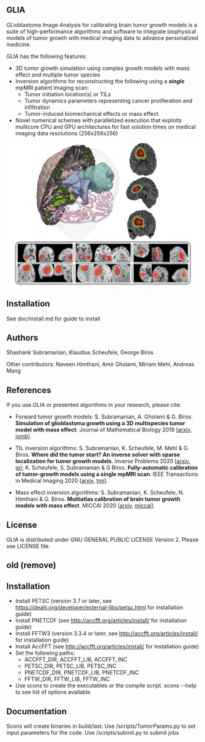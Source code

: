 ## GLIA
*GL*ioblastoma *I*mage *A*nalysis for calibrating brain tumor growth models is a suite of high-performance algorithms and software to integrate biophysical models of tumor growth with medical imaging data to advance personalized medicine.

GLIA has the following features:

* 3D tumor growth simulation using complex growth models with mass effect and multiple tumor species
* Inversion algorithms for reconstructing the following using a ***single*** mpMRI patient imaging scan:
  * Tumor initiation location(s) or TILs 
  * Tumor dynamics parameters representing cancer proliferation and infiltration
  * Tumor-induced biomechanical effects or mass effect 
* Novel numerical schemes with parallelized execution that exploits mulitcore CPU and GPU architectures for fast solution times on medical imaging data resolutions (256x256x256)

![](doc/figs/GLIA.png)

## Installation
See doc/install.md for guide to install

## Authors
Shashank Subramanian, Klaudius Scheufele, George Biros

Other contributors: Naveen Himthani, Amir Gholami, Miriam Mehl, Andreas Mang

## References
If you use GLIA or presented algorithms in your research, please cite:
* Forward tumor growth models: S. Subramanian, A. Gholami & G. Biros. **Simulation of glioblastoma growth using a 3D multispecies tumor model with mass effect**. Journal of Mathematical Biology 2019 [[arxiv](https://arxiv.org/abs/1810.05370), [jomb](https://link.springer.com/article/10.1007/s00285-019-01383-y)].

* TIL inversion algorithms: S. Subramanian, K. Scheufele, M. Mehl & G. Biros. **Where did the tumor start? An inverse solver with sparse localization for tumor growth models**. Inverse Problems 2020 [[arxiv](https://arxiv.org/abs/1907.06564), [ip](https://iopscience.iop.org/article/10.1088/1361-6420/ab649c/meta)]; K. Scheufele, S. Subramanian & G Biros. **Fully-automatic calibration of tumor-growth models using a single mpMRI scan**. IEEE Transactions in Medical Imaging 2020 [[arxiv](https://arxiv.org/abs/2001.09173), [tmi](https://ieeexplore.ieee.org/abstract/document/9197710)].

* Mass effect inversion algorithms: S. Subramanian, K. Scheufele, N. Himthani & G. Biros. **Multiatlas calibration of brain tumor growth models with mass effect**. MICCAI 2020 [[arxiv](https://arxiv.org/abs/2006.09932), [miccai](https://link.springer.com/chapter/10.1007/978-3-030-59713-9_53)].

## License
GLIA is distributed under GNU GENERAL PUBLIC LICENSE Version 2.
Please see LICENSE file.


## old (remove)


## Installation

- Install PETSC (version 3.7 or later, see https://dealii.org/developer/external-libs/petsc.html for installation guide)
- Install PNETCDF (see http://accfft.org/articles/install/ for installation guide)
- Install FFTW3 (version 3.3.4 or later, see http://accfft.org/articles/install/ for installation guide)
- Install AccFFT (see http://accfft.org/articles/install/ for installation guide)
- Set the following paths:
  - ACCFFT_DIR, ACCFFT_LIB, ACCFFT_INC 
  - PETSC_DIR, PETSC_LIB, PETSC_INC 
  - PNETCDF_DIR, PNETCDF_LIB, PNETCDF_INC 
  - FFTW_DIR, FFTW_LIB, FFTW_INC 
- Use scons to create the executables or the compile script. scons --help to see list of options available

## Documentation

Scons will create binaries in build/last. Use /scripts/TumorParams.py to set input parameters for the code.
Use /scripts/submit.py to submit jobs 
